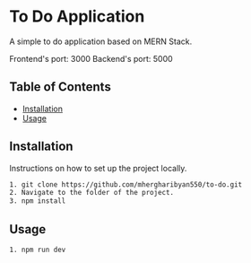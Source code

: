 # To Do Application

A simple to do application based on MERN Stack.

Frontend's port: 3000
Backend's port: 5000

## Table of Contents

- [Installation](#installation)
- [Usage](#usage)

## Installation

Instructions on how to set up the project locally.

```bash
1. git clone https://github.com/mhergharibyan550/to-do.git
2. Navigate to the folder of the project.
3. npm install
```

## Usage

```bash
1. npm run dev
```
